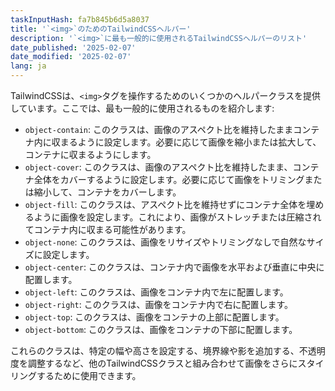 ```yaml
---
taskInputHash: fa7b845b6d5a8037
title: '`<img>`のためのTailwindCSSヘルパー'
description: '`<img>`に最も一般的に使用されるTailwindCSSヘルパーのリスト'
date_published: '2025-02-07'
date_modified: '2025-02-07'
lang: ja
---
```

TailwindCSSは、`<img>`タグを操作するためのいくつかのヘルパークラスを提供しています。ここでは、最も一般的に使用されるものを紹介します:
- `object-contain`: このクラスは、画像のアスペクト比を維持したままコンテナ内に収まるように設定します。必要に応じて画像を縮小または拡大して、コンテナに収まるようにします。
- `object-cover`: このクラスは、画像のアスペクト比を維持したまま、コンテナ全体をカバーするように設定します。必要に応じて画像をトリミングまたは縮小して、コンテナをカバーします。
- `object-fill`: このクラスは、アスペクト比を維持せずにコンテナ全体を埋めるように画像を設定します。これにより、画像がストレッチまたは圧縮されてコンテナ内に収まる可能性があります。
- `object-none`: このクラスは、画像をリサイズやトリミングなしで自然なサイズに設定します。
- `object-center`: このクラスは、コンテナ内で画像を水平および垂直に中央に配置します。
- `object-left`: このクラスは、画像をコンテナ内で左に配置します。
- `object-right`: このクラスは、画像をコンテナ内で右に配置します。
- `object-top`: このクラスは、画像をコンテナの上部に配置します。
- `object-bottom`: このクラスは、画像をコンテナの下部に配置します。

これらのクラスは、特定の幅や高さを設定する、境界線や影を追加する、不透明度を調整するなど、他のTailwindCSSクラスと組み合わせて画像をさらにスタイリングするために使用できます。
